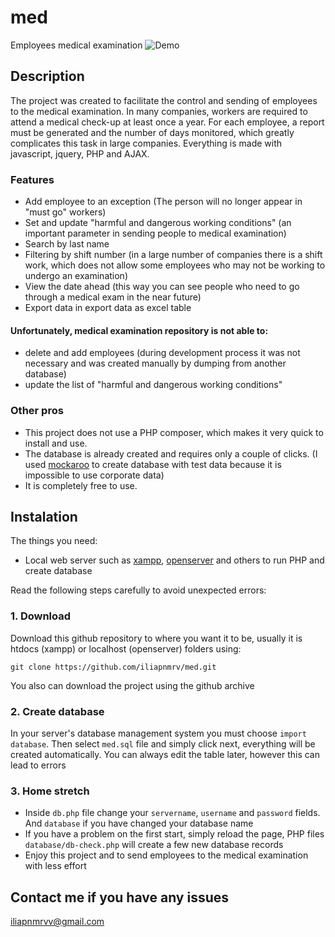 # med

Employees medical examination
![Demo](https://github.com/iliapnmrv/med/assets/static/images/demo.jpg)

## Description

The project was created to facilitate the control and sending of employees to the medical examination. In many companies, workers are required to attend a medical check-up at least once a year. For each employee, a report must be generated and the number of days monitored, which greatly complicates this task in large companies. Everything is made with javascript, jquery, PHP and AJAX.

### Features

- Аdd employee to an exception (The person will no longer appear in "must go" workers)
- Set and update "harmful and dangerous working conditions" (an important parameter in sending people to medical examination)
- Search by last name
- Filtering by shift number (in a large number of companies there is a shift work, which does not allow some employees who may not be working to undergo an examination)
- View the date ahead (this way you can see people who need to go through a medical exam in the near future)
- Export data in export data as excel table

#### Unfortunately, medical examination repository is not able to:

- delete and add employees (during development process it was not necessary and was created manually by dumping from another database)
- update the list of "harmful and dangerous working conditions"

### Other pros

- This project does not use a PHP composer, which makes it very quick to install and use.
- The database is already created and requires only a couple of clicks. (I used [mockaroo](https://www.mockaroo.com/) to create database with test data because it is impossible to use corporate data)
- It is completely free to use.

## Instalation

The things you need:

- Local web server such as [xampp](https://www.apachefriends.org/ru/index.html), [openserver](https://ospanel.io/) and others to run PHP and create database

Read the following steps carefully to avoid unexpected errors:

### 1. Download

Download this github repository to where you want it to be, usually it is htdocs (xampp) or localhost (openserver) folders
using:

```
git clone https://github.com/iliapnmrv/med.git
```

You also can download the project using the github archive

### 2. Create database

In your server's database management system you must choose `import database`. Then select `med.sql` file and simply click next, everything will be created automatically.
You can always edit the table later, however this can lead to errors

### 3. Home stretch

- Inside `db.php` file change your `servername`, `username` and `password` fields. And `database` if you have changed your database name
- If you have a problem on the first start, simply reload the page, PHP files `database/db-check.php` will create a few new database records
- Enjoy this project and to send employees to the medical examination with less effort

## Contact me if you have any issues

[iliapnmrvv@gmail.com](mailto:iliapnmrvv@gmail.com)

